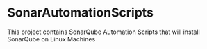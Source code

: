 # SonarAutomationScripts
This project contains SonarQube Automation Scripts that will install SonarQube on Linux Machines
